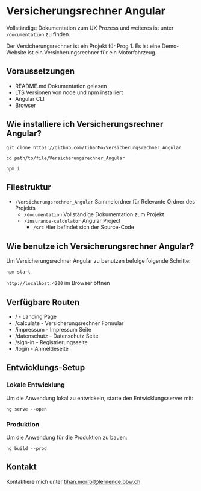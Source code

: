 # Versicherungsrechner Angular  

Vollständige Dokumentation zum UX Prozess und weiteres ist unter `/documentation` zu finden.

Der Versicherungsrechner ist ein Projekt für Prog 1. Es ist eine Demo-Website ist ein Versicherungsrechner für ein Motorfahrzeug.

## Voraussetzungen
- README.md Dokumentation gelesen
- LTS Versionen von node und npm installiert
- Angular CLI
- Browser

## Wie installiere ich Versicherungsrechner Angular?  

```
git clone https://github.com/TihanMo/Versicherungsrechner_Angular
```

```
cd path/to/file/Versicherungsrechner_Angular
```

```
npm i
```

## Filestruktur  
* `/Versicherungsrechner_Angular` Sammelordner für Relevante Ordner des Projekts
  * `/documentation` Vollständige Dokumentation zum Projekt
  * `/insurance-calculator` Angular Project 
    * `/src` Hier befindet sich der Source-Code

## Wie benutze ich Versicherungsrechner Angular?
Um Versicherungsrechner Angular zu benutzen befolge folgende Schritte:
```
npm start
```

`http://localhost:4200` im Browser öffnen

## Verfügbare Routen
- / - Landing Page
- /calculate - Versicherungsrechner Formular
- /impressum - Impressum Seite
- /datenschutz - Datenschutz Seite
- /sign-in - Registrierungsseite
- /login - Anmeldeseite

## Entwicklungs-Setup
### Lokale Entwicklung
Um die Anwendung lokal zu entwickeln, starte den Entwicklungsserver mit:
```
ng serve --open
```

### Produktion
Um die Anwendung für die Produktion zu bauen:
```
ng build --prod
```

## Kontakt

Kontaktiere mich unter [tihan.morrol@lernende.bbw.ch](tihan.morrol@lernende.bbw.ch)
